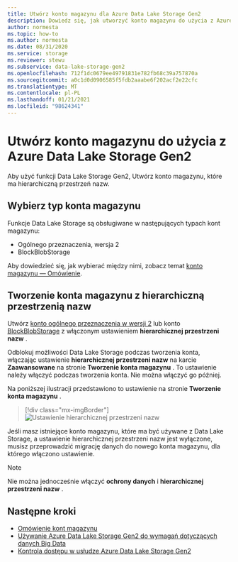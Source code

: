 ```yaml
---
title: Utwórz konto magazynu dla Azure Data Lake Storage Gen2
description: Dowiedz się, jak utworzyć konto magazynu do użycia z Azure Data Lake Storage Gen2.
author: normesta
ms.topic: how-to
ms.author: normesta
ms.date: 08/31/2020
ms.service: storage
ms.reviewer: stewu
ms.subservice: data-lake-storage-gen2
ms.openlocfilehash: 712f1dc0679ee49791831e782fb68c39a757870a
ms.sourcegitcommit: a0c1d0d0906585f5fdb2aaabe6f202acf2e22cfc
ms.translationtype: MT
ms.contentlocale: pl-PL
ms.lasthandoff: 01/21/2021
ms.locfileid: "98624341"
---
```

# <a name="create-a-storage-account-to-use-with-azure-data-lake-storage-gen2"></a>Utwórz konto magazynu do użycia z Azure Data Lake Storage Gen2

Aby użyć funkcji Data Lake Storage Gen2, Utwórz konto magazynu, które ma hierarchiczną przestrzeń nazw.

## <a name="choose-a-storage-account-type"></a>Wybierz typ konta magazynu

Funkcje Data Lake Storage są obsługiwane w następujących typach kont magazynu:

- Ogólnego przeznaczenia, wersja 2
- BlockBlobStorage

Aby dowiedzieć się, jak wybierać między nimi, zobacz temat [konto magazynu — Omówienie](../common/storage-account-overview.md).

## <a name="create-a-storage-account-with-a-hierarchical-namespace"></a>Tworzenie konta magazynu z hierarchiczną przestrzenią nazw

Utwórz [konto ogólnego przeznaczenia w wersji 2](../common/storage-account-create.md) lub konto [BlockBlobStorage](storage-blob-create-account-block-blob.md) z włączonym ustawieniem **hierarchicznej przestrzeni nazw** .

Odblokuj możliwości Data Lake Storage podczas tworzenia konta, włączając ustawienie **hierarchicznej przestrzeni nazw** na karcie **Zaawansowane** na stronie **Tworzenie konta magazynu** . To ustawienie należy włączyć podczas tworzenia konta. Nie można włączyć go później.

Na poniższej ilustracji przedstawiono to ustawienie na stronie **Tworzenie konta magazynu** .

> [!div class="mx-imgBorder"]
> ![Ustawienie hierarchicznej przestrzeni nazw](./media/create-data-lake-storage-account/hierarchical-namespace-feature.png)

Jeśli masz istniejące konto magazynu, które ma być używane z Data Lake Storage, a ustawienie hierarchicznej przestrzeni nazw jest wyłączone, musisz przeprowadzić migrację danych do nowego konta magazynu, dla którego włączono ustawienie.

> [!NOTE]
> Nie można jednocześnie włączyć **ochrony danych** i **hierarchicznej przestrzeni nazw** .

## <a name="next-steps"></a>Następne kroki

- [Omówienie kont magazynu](../common/storage-account-overview.md)
- [Używanie Azure Data Lake Storage Gen2 do wymagań dotyczących danych Big Data](data-lake-storage-data-scenarios.md)
- [Kontrola dostępu w usłudze Azure Data Lake Storage Gen2](data-lake-storage-access-control.md)
